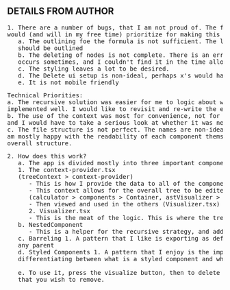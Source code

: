 ## DETAILS FROM AUTHOR
<pre>
1. There are a number of bugs, that I am not proud of. The following is a list of items that I 
would (and will in my free time) prioritize for making this a complete submission.
   a. The outlining foe the formula is not sufficient. The left and right sides of the formula 
   should be outlined
   b. The deleting of nodes is not complete. There is an error with duplicate nodes, it only 
   occurs sometimes, and I couldn't find it in the time alloted.
   c. The styling leaves a lot to be desired.
   d. The Delete ui setup is non-ideal, perhaps x's would have been better.
   e. It is not mobile friendly
</pre>
<pre>
Technical Priorities:
a. The recursive solution was easier for me to logic about with the tree syntax, but it is not 
implemented well. I would like to revisit and re-write the entire Visualizer.tsx component.
b. The use of the context was most for convenience, not for efficiency. Context can be problematic, 
and I would have to take a serious look at whether it was necessary.
c. The file structure is not perfect. The names are non-ideal, it should be organized better. I 
am mostly happy with the readability of each component themselves, but not happy about the 
overall structure.
</pre>
<pre>
2. How does this work?
   a. The app is divided mostly into three important components. 
   1. The context-provider.tsx 
   (treeContext > context-provider)
      - This is how I provide the data to all of the components without dealing with prop drilling. 
      - This context allows for the overall tree to be edited from within the smaller components 
      (calculator > components > Container, astVisualizer > NestedComponent) 
      - Then viewed and used in the others (Visualizer.tsx) 
      2. Visualizer.tsx 
      - This is the meat of the logic. This is where the tree is broken down and turned into components. 
   b. NestedComponent 
      - This is a helper for the recursive strategy, and additionally handles deletion of nodes in the tree
   c. Barreling 1. A pattern that I like is exporting as default into an index that is easily accessible to 
   any parent
   d. Styled Components 1. A pattern that I enjoy is the import \* as S, this helps greatly with 
   differentiating between what is a styled component and what is not.

   e. To use it, press the visualize button, then to delete nodes click on the one in the display 
   that you wish to remove.
</pre>

